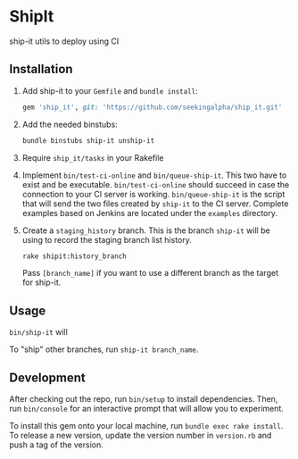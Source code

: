 # ShipIt

ship-it utils to deploy using CI

## Installation

1. Add ship-it to your `Gemfile` and `bundle install`:
    ```ruby
    gem 'ship_it', git: 'https://github.com/seekingalpha/ship_it.git'
    ```

2. Add the needed binstubs:
    ```bash
    bundle binstubs ship-it unship-it
    ```

3. Require `ship_it/tasks` in your Rakefile

4. Implement `bin/test-ci-online` and `bin/queue-ship-it`.
   This two have to exist and be executable.
   `bin/test-ci-online` should succeed in case the connection to your CI server is working.
   `bin/queue-ship-it` is the script that will send the two files created by `ship-it` to the CI server.
   Complete examples based on Jenkins are located under the `examples` directory.

5. Create a `staging_history` branch.
   This is the branch `ship-it` will be using to record the staging branch list history.

    ```bash
    rake shipit:history_branch
    ```

    Pass `[branch_name]` if you want to use a different branch as the target for ship-it.

## Usage

`bin/ship-it` will 

To "ship" other branches, run `ship-it branch_name`.

## Development

After checking out the repo, run `bin/setup` to install dependencies. Then, run `bin/console` for an interactive prompt that will allow you to experiment.

To install this gem onto your local machine, run `bundle exec rake install`. To release a new version, update the version number in `version.rb` and push a tag of the version.
